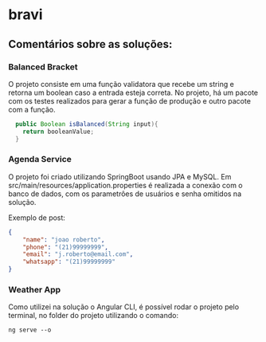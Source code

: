 # bravi

## Comentários sobre as soluções:

### Balanced Bracket
O projeto consiste em uma função validatora que recebe um string e retorna um boolean caso a entrada esteja correta. No projeto, há um pacote com os testes realizados para gerar a função de produção e outro pacote com a função.
```java
  public Boolean isBalanced(String input){
    return booleanValue;
  }
```

### Agenda Service
O projeto foi criado utilizando SpringBoot usando JPA e MySQL. Em src/main/resources/application.properties é realizada a conexão com o banco de dados, com os parametrôes de usuários e senha omitidos na solução.

Exemplo de post:
```json
{
    "name": "joao roberto",
    "phone": "(21)99999999",
    "email": "j.roberto@email.com",
    "whatsapp": "(21)99999999"
}
```

### Weather App
Como utilizei na solução o Angular CLI, é possível rodar o projeto pelo terminal, no folder do projeto utilizando o comando:

```
ng serve --o
```
